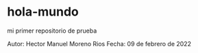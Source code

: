 # hola-mundo
mi primer repositorio de prueba

Autor: Hector Manuel Moreno Rios
Fecha: 09 de febrero de 2022

